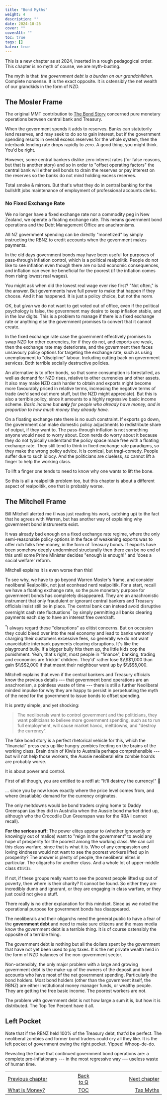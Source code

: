 ```yaml
---
title: "Bond Myths"
weight: 4
description: ""
date: 2024-10-25
cover: ""
coverAlt: ""
toc: true
tags: []
katex: true
---
```


This is a new chapter as at 2024, inserted in a rough pedagogical order.
This chapter is no myth of course, we are myth-busting.

The myth is that: _the government debt is a burden on our grandchildren._
Complete nonsense. It is the exact opposite. It is ostensibly the net wealth 
of our grandkids in the form of NZD. 

## The Mosler Frame

The original MMT contribution to 
[The Bond Story](../001_basic_ohangapai#the-bond-story) concerned 
pure monetary operations between central bank and Treasury.

When the government spends it adds to reserves. Banks can statutorily 
lend reserves, and may seek to do so to gain interest, but if the 
government spending results in overall excess reserves for the whole system, 
then the interbank lending rate drops rapidly to zero. A good thing, you 
might think. You'd be right.

However, some central bankers dislike zero interest rates (for false reasons, 
but that is another story) and so in order to "offset operating factors"
the central bank will either sell bonds to drain the reserves or pay interest 
on the reserves so the banks do not mind holding excess reserves.

Total smoke & mirrors. But that's what they do in central banking for the 
bullsh1t jobs maintenance of employment of professional accounts clerks.

### No Fixed Exchange Rate

We no longer have a fixed exchange rate nor a commodity peg in New Zealand, 
we operate a floating exchange rate. This means government bond operations and 
the Debt Management Office are anachronisms.

All NZ government spending can be directly "monetized" by simply instructing 
the RBNZ to credit accounts when the government makes payments.

In the old days government bonds may have been useful for purposes of 
pass-through inflation control, which is a political realpolitik. People do 
not like to see inflation even though there are no bad economic consequences, 
and inflation can even be beneficial for the poorest (if the inflation comes 
from rising lowest real wages).

You might ask when did the lowest real wage ever rise first? 
"Not often," is the answer. But governments have full power to make that 
happen if they choose. And it has happened. It is just a policy choice, but 
not the norm.

OK, but _given_ we do not want to get voted out of office, even if the 
political psychology is false, the government may desire to keep inflation 
stable, and in the low digits. This is a problem to manage if there is a 
fixed exchange rate or anything else the government promises to convert that 
it cannot create.

In the fixed exchange rate case the government effectively promises to swap 
NZD for other currencies, for if they do not, and exports are weak, then 
the exchange rate may deteriorate, and the government then faces unsavoury 
policy options for targeting the exchange rate, such as using unemployment to 
"discipline" labour. Including cutting back on government services. 
Both terrible socially destructive policies.

An alternative is to offer bonds, so that some consumption is forestalled, 
as well as demand for NZD rises, relative to other currencies and other 
assets. It also may make NZD cash harder to obtain and exports might become 
more favourably priced in relative terms, increasing the negative terms of 
trade (we'd send out more stuff, but the NZD might appreciate). 
But this is also a terrible policy, since it amounts to a highly 
regressive basic income scheme. _Basic income but **only** for people who 
already have money, and in proportion to how much money they already have._

On a floating exchange rate there is no such constraint. If exports go 
down, the government can make domestic policy adjustments to redistribute 
share of output, if they want to. The pass-through inflation is not something 
anyone would need to worry about. Econ nerds do worry about it because they 
do not typically understand the policy space made free with a floating 
exchange rate. They still tend to think in fixed exchange rate paradigms, 
so they make the wrong policy advice. It is comical, but tragi-comedy. People 
suffer due to such idiocy. And the politicians are clueless, so cannot lift a 
finger to help the working class.

To lift a finger one tends to need to know why one wants to lift the bone.

So this is all a realpolitik problem too, but this chapter is about a different 
aspect of realpolitik, one that is probably worse.


## The Mitchell Frame

Bill Mitchell alerted me (I was just reading his work, catching up) to the 
fact that he agrees with Warren, but has another way of explaining why 
government bond instruments exist.

It was already bad enough on a fixed exchange rate regime, where the only 
semi-reasonable policy options in the face of weakening exports was to offer 
rich folks free money, in the form of Treasury bonds.  If exports have been 
somehow deeply undermined structurally then there can be no end of this 
until some Prime Minister decides "enough is enough!" and 'does a social 
welfare' reform. 

Mitchell explains it is even worse than this!

To see why, we have to go beyond Warren Mosler's frame, and consider 
neoliberal Realpolitik, not just econhead nerd realpolitik.  For a start, 
recall we have a floating exchange rate, so the 
pure monetary purpose for government bonds has completely disappeared. They 
are an anachronistic instrument that only fraudulent or ignorant central 
bankers and Treasury officials insist still be in place.  The central bank 
can instead avoid disruptive overnight cash rate fluctuations${}^\dagger$ 
by simply permitting all banks clearing payments each day to have an 
interest free overdraft.

${}^\dagger$I always regard these "disruptions" as elitist concerns. But on 
occasion they could bleed over into the real economy and lead to banks 
wantonly charging their customers excessive fees, so generally we do not want 
unavoidable interbank payments clearing disruptions. It's like the playground 
bully. If a bigger bully hits them up, the little kids cop the punishment. 
Yeah, that's right, most people in "finance", banking, trading and economics 
are frickin' children. They'd' rather lose $\\$$1,000 than 
gain $\\$$2,000 if that meant their neighbour went up by $\\$$5,000.

Mitchell explains that even if the central bankers and Treasury officials 
know the previous details --- that government bond operations are an 
anachronism, a pointless waste of time --- there is still a further 
Neoliberal minded impulse for why they are happy to persist in perpetuating 
the myth of the need for the government to issue bonds to offset spending. 

It is pretty simple, and yet shocking:

> The neoliberals want to control government and the politicians, they 
want politicians to believe more government spending, such as to run full 
employment, will cause market havoc, meltdowns, and "destroy the currency". 

The fake bond story is a perfect rhetorical vehicle for this, which the 
"financial" press eats up like hungry zombies feeding on the brains of the 
working class. Brain drain of Kiwis to Australia perhaps comprehensible --- 
but will not help those workers, the Aussie neoliberal elite zombie hoards 
are probably worse.  

It is about power and control.

First of all though, you are entitled to a rotfl at: "It'll destroy 
the currency!" 🤣

... since you by now know exactly where the price level comes from, and 
where (insatiable) demand for the currency originates.

The only meltdowns would be bond traders crying home 
to Daddy Greenspan (as they did in Australia when the Aussie bond market 
dried up, although who the Crocodile Dun Greenspan was for the RBA I cannot 
recall).

**For the serious suff:** 
The power elites appear to (whether ignorantly or knowingly out of malice) 
want to "reign in the government" to avoid any hope of prosperity for the 
poorest among the working class. We can call this class warfare, since that 
is what it is. Who of any compassion and loving kindness would not want to 
see the poorest workers lifted up in prosperity?  The answer is plenty of 
people, the neoliberal elites in particular. The oligarchs for another class.
And a whole lot of upper-middle class ℭ𝔘𝔑𝔗𝔰.

If not, if these groups really want to see the poorest people lifted up out 
of poverty, then where is their charity? It cannot be found. So either they 
are incredibly dumb and ignorant, or they are engaging in class warfare, or 
they just could not give a stuff. 

There really is no other explanation for this mindset. Since 
as we noted the operational purpose for government bonds has disappeared.

The neoliberals and their oligarchs need the general public to have a fear 
of the **government debt** and need to make sure citizens and the mass media 
know the government debt is a terrible thing.  It is of course ostensibly the 
opposite of a terrible thing.

The government debt is nothing but all the dollars spent by the government 
that have not yet been used to pay taxes. It is the net private wealth held 
in the form of NZD balances of the non-government sector.

Non-ostensibly, the only major problem with a large and growing government 
debt is the make-up of the owners of the deposit and bond accounts who have 
most of the net government spending. Particularly the bond holders.
Most bond holders (other than the government itself, the RBNZ) 
are either institutional money manager funds, or wealthy people. They are 
getting the free basic income. The poorest workers are not.

The problem with government debt is not how large a sum it is, but how it 
is distributed. The Top Ten Percent have it all.


## Left Pocket

Note that if the RBNZ held 100% of the Treasury debt, that'd be perfect. The 
neoliberal zombies and former bond traders could cry all they like. It is 
the left pocket of government owing the right pocket. Yippee! Whoop-de-do. 

Revealing the farce that continued government bond operations are: a
complete pro-inflationary --- in the most regressive way --- useless waste of 
human time.








 

<table style="border-collapse: collapse; border=0;">
    <colgroup>
       <col span="1" style="width: 35%;">
       <col span="1" style="width: 10%;">
       <col span="1" style="width: 35%;">
    </colgroup>
<tr style="border: 1px solid color:#0f0f0f;">
<td style="border: 1px solid color:#0f0f0f;">
<a href="../003_what_is_money">Previous chapter</a></td>
<td style="border: 1px solid color:#0f0f0f; text-align:center;">
<a href="../">Back to Q</a></td>
<td style="border: 1px solid color:#0f0f0f; text-align:right;">
<a href="../005_tax_myths">Next chapter</a></td>
</tr>
<tr style="border: 1px solid color:#0f0f0f;">
<td style="border: 1px solid color:#0f0f0f;">
<a href="../003_what_is_money.md">What is Money?</a></td>
<td style="border: 1px solid color:#0f0f0f; text-align:center;">
<a href="../">TOC</a></td>
<td style="border: 1px solid color:#0f0f0f; text-align:right;">
<a href="../005_tax_myths">Tax Myths</a></td>
</tr>
</table>
